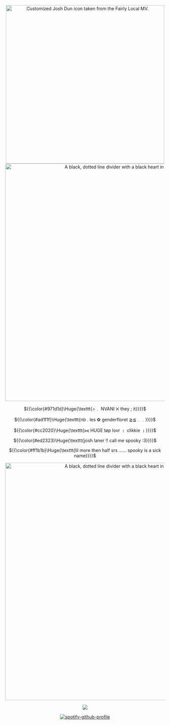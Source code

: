 <div align="center">
  <a href="https://media.discordapp.net/attachments/1169811007942709318/1364747611524825099/Untitled1841_20250423193940.png?ex=680acbc2&is=68097a42&hm=de1cd8814eaa8a237130fab7c31c5850db01bce50d0d7c4aa6d259d03306e18a&=&format=webp&quality=lossless&width=1046&height=716"><img width="500" src="https://media.discordapp.net/attachments/1169811007942709318/1364747611524825099/Untitled1841_20250423193940.png?ex=680acbc2&is=68097a42&hm=de1cd8814eaa8a237130fab7c31c5850db01bce50d0d7c4aa6d259d03306e18a&=&format=webp&quality=lossless&width=1046&height=716" alt="Customized Josh Dun icon taken from the Fairly Local MV."></a>
</div> 

<div align="center">
  <a href="https://dividers.crd.co/assets/images/gallery09/1f975df8.png?v=05d33f91" target="_blank"><img width="750" src="https://dividers.crd.co/assets/images/gallery09/1f975df8.png?v=05d33f91" alt="A black, dotted line divider with a black heart in the middle."></a>
</div> 

<p align="center">${{\color{#971d1d}\Huge{\texttt{⟡﹒ NVANI ☓ they  ;  it}}}}$</p>
<p align="center">${{\color{#ad1f1f}\Huge{\texttt{nb . les ✿ genderfloret ≧≦﹒﹒}}}}$</p>
<p align="center">${{\color{#cc2020}\Huge{\texttt{⪩⪨ HUGE tøp lovr ﹙ clikkie ﹚}}}}$</p>
<p align="center">${{\color{#ed2323}\Huge{\texttt{josh laner !! call me spooky :3}}}}$</p>
<p align="center">${{\color{#ff1b1b}\Huge{\texttt{lil more then half srs ...... spooky is a sick name}}}}$</p>

<div align="center">
  <a href="https://dividers.crd.co/assets/images/gallery09/1f975df8.png?v=05d33f91" target="_blank"><img width="750" src="https://dividers.crd.co/assets/images/gallery09/1f975df8.png?v=05d33f91" alt="A black, dotted line divider with a black heart in the middle."></a>
</div> 

<div align="center">

  ![](https://komarev.com/ghpvc/?username=nvanifange&color=681111)
</div>

<div align="center">
  
[![spotify-github-profile](https://spotify-github-profile.kittinanx.com/api/view?uid=31k7vhjsvhlxjflnngd3qsd5bytu&cover_image=true&theme=default&show_offline=true&background_color=40071c&interchange=false&bar_color=9a1e1e&bar_color_cover=false)](https://github.com/kittinan/spotify-github-profile)

</div>
